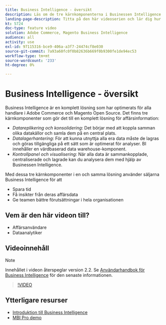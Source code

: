 ```yaml
---
title: Business Intelligence - översikt
description: Läs om de tre kärnkomponenterna i Businessen Intelligence som utgör en komplett lösning för affärsintelligens.
landing-page-description: Titta på den här videoserien och lär dig hur ni kan få bättre affärsinsikter och resultat genom datainsamling, analys och visualisering.
kt: 5724
doc-type: feature video
solution: Adobe Commerce, Magento Business Intelligence
audience: all
activity: use
exl-id: 97115316-bce9-406a-a3f7-24474cf8e030
source-git-commit: 7a93a60fc0f0b82636b669f0b9300fe1de94ec53
workflow-type: tm+mt
source-wordcount: '233'
ht-degree: 0%

---
```


# Business Intelligence - översikt

Business Intelligence är en komplett lösning som har optimerats för alla handlare i Adobe Commerce och Magento Open Source. Det finns tre kärnkomponenter som gör det till en komplett lösning för affärsinformation:

- _Datareplikering och konsolidering_: Det börjar med att koppla samman olika datakällor och samla dem på en central plats.
- _Datalagerhantering_: För att kunna utnyttja alla era data måste de lagras och göras tillgängliga på ett sätt som är optimerat för analyser. BI innehåller en värdbaserad data warehouse-komponent.
- _Kontrollpanel och visualisering_: När alla data är sammankopplade, centraliserade och lagrade kan du analysera dem med hjälp av Businessen Intelligence.

Med dessa tre kärnkomponenter i en och samma lösning använder säljarna Business Intelligence för att

- Spara tid
- Få insikter från deras affärsdata
- Ge teamen bättre förutsättningar i hela organisationen

## Vem är den här videon till?

- Affärsanvändare
- Dataanalytiker

## Videoinnehåll

>[!NOTE]
>
>Innehållet i videon återspeglar version 2.2. Se [Användarhandbok för Business Intelligence](https://docs.magento.com/mbi/) för den senaste informationen.

>[!VIDEO](https://video.tv.adobe.com/v/35979?quality=12&learn=on)

## Ytterligare resurser

- [Introduktion till Business Intelligence](https://docs.magento.com/mbi/getting-started/getting-started.html)
- [MBI Pro demo](https://support.magento.com/hc/en-us/articles/360016729571)
